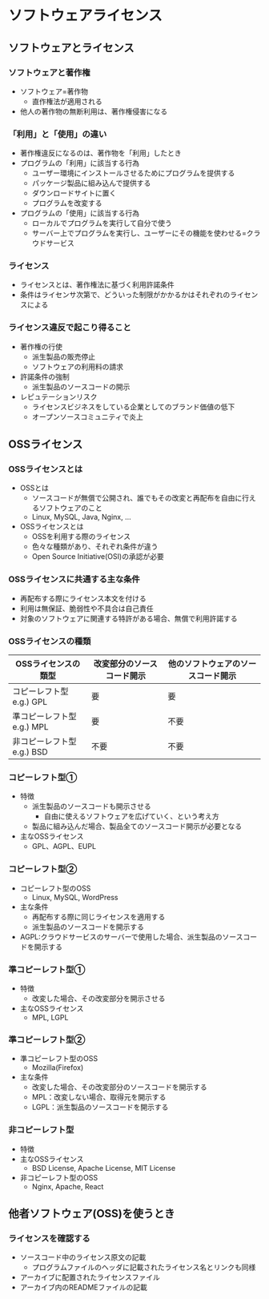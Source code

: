 # ソフトウェアライセンス

## ソフトウェアとライセンス

### ソフトウェアと著作権

- ソフトウェア=著作物
  - 直作権法が適用される
- 他人の著作物の無断利用は、著作権侵害になる

### 「利用」と「使用」の違い

- 著作権違反になるのは、著作物を「利用」したとき
- プログラムの「利用」に該当する行為
  - ユーザー環境にインストールさせるためにプログラムを提供する
  - パッケージ製品に組み込んで提供する
  - ダウンロードサイトに置く
  - プログラムを改変する
- プログラムの「使用」に該当する行為
  - ローカルでプログラムを実行して自分で使う
  - サーバー上でプログラムを実行し、ユーザーにその機能を使わせる=クラウドサービス

### ライセンス

- ライセンスとは、著作権法に基づく利用許諾条件
- 条件はライセンサ次第で、どういった制限がかかるかはそれぞれのライセンスによる

### ライセンス違反で起こり得ること

- 著作権の行使
  - 派生製品の販売停止
  - ソフトウェアの利用料の請求
- 許諾条件の強制
  - 派生製品のソースコードの開示
- レピュテーションリスク
  - ライセンスビジネスをしている企業としてのブランド価値の低下
  - オープンソースコミュニティで炎上



## OSSライセンス

### OSSライセンスとは

- OSSとは
  - ソースコードが無償で公開され、誰でもその改変と再配布を自由に行えるソフトウェアのこと
  - Linux, MySQL, Java, Nginx, ...
- OSSライセンスとは
  - OSSを利用する際のライセンス
  - 色々な種類があり、それぞれ条件が違う
  - Open Source Initiative(OSI)の承認が必要

### OSSライセンスに共通する主な条件

- 再配布する際にライセンス本文を付ける
- 利用は無保証、脆弱性や不具合は自己責任
- 対象のソフトウェアに関連する特許がある場合、無償で利用許諾する

### OSSライセンスの種類

| OSSライセンスの類型        | 改変部分のソースコード開示 | 他のソフトウェアのソースコード開示 |
| -------------------------- | -------------------------- | ---------------------------------- |
| コピーレフト型 e.g.) GPL   | 要                         | 要                                 |
| 準コピーレフト型 e.g.) MPL | 要                         | 不要                               |
| 非コピーレフト型 e.g.) BSD | 不要                       | 不要                               |

### コピーレフト型①

- 特徴
  - 派生製品のソースコードも開示させる
    - 自由に使えるソフトウェアを広げていく、という考え方
  - 製品に組み込んだ場合、製品全てのソースコード開示が必要となる
- 主なOSSライセンス
  - GPL、AGPL、EUPL

### コピーレフト型②

- コピーレフト型のOSS
  - Linux, MySQL, WordPress
- 主な条件
  - 再配布する際に同じライセンスを適用する
  - 派生製品のソースコードを開示する
- AGPL:クラウドサービスのサーバーで使用した場合、派生製品のソースコードを開示する

### 準コピーレフト型①

- 特徴
  - 改変した場合、その改変部分を開示させる
- 主なOSSライセンス
  - MPL, LGPL

### 準コピーレフト型②

- 準コピーレフト型のOSS
  - Mozilla(Firefox)
- 主な条件
  - 改変した場合、その改変部分のソースコードを開示する
  - MPL：改変しない場合、取得元を開示する
  - LGPL：派生製品のソースコードを開示する

### 非コピーレフト型

- 特徴
- 主なOSSライセンス
  - BSD License, Apache License, MIT License
- 非コピーレフト型のOSS
  - Nginx, Apache, React

## 他者ソフトウェア(OSS)を使うとき

### ライセンスを確認する

- ソースコード中のライセンス原文の記載
  - プログラムファイルのヘッダに記載されたライセンス名とリンクも同様
- アーカイブに配置されたライセンスファイル
- アーカイブ内のREADMEファイルの記載

